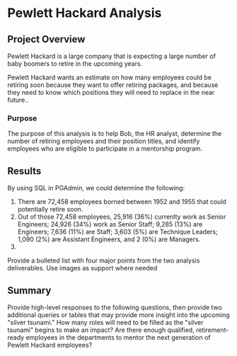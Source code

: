 # Pewlett Hackard Analysis

## Project Overview

Pewlett Hackard is a large company that is expecting a large number of baby boomers to retire in the upcoming years.

Pewlett Hackard wants an estimate on how many employees could be retiring soon because they want to offer retiring packages, and because they need to know which positions they will need to replace in the near future..

### Purpose

The purpose of this analysis is to help Bob, the HR analyst, determine the number of retiring employees and their position titles, and identify employees who are eligible to participate in a mentorship program.

## Results

By using SQL in PGAdmin, we could determine the following:

1. There are 72,458 employees borned between 1952 and 1955 that could potentially retire soon.
2. Out of those 72,458 employees, 25,916 (36%) currenlty work as Senior Engineers; 24,926 (34%) work as Senior Staff; 9,285 (13%) are Engineers; 7,636 (11%) are Staff; 3,603 (5%) are Technique Leaders; 1,090 (2%) are Assistant Engineers, and 2 (0%) are Managers.
3. 
Provide a bulleted list with four major points from the two analysis deliverables. Use images as support where needed
## Summary

Provide high-level responses to the following questions, then provide two additional queries or tables that may provide more insight into the upcoming "silver tsunami."
How many roles will need to be filled as the "silver tsunami" begins to make an impact?
Are there enough qualified, retirement-ready employees in the departments to mentor the next generation of Pewlett Hackard employees?

